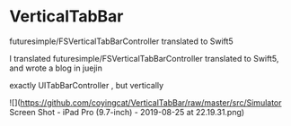 # VerticalTabBar
futuresimple/FSVerticalTabBarController translated to Swift5




I translated futuresimple/FSVerticalTabBarController translated to Swift5, and wrote a blog in juejin


exactly UITabBarController , but vertically


![](https://github.com/coyingcat/VerticalTabBar/raw/master/src/Simulator Screen Shot - iPad Pro (9.7-inch) - 2019-08-25 at 22.19.31.png)

